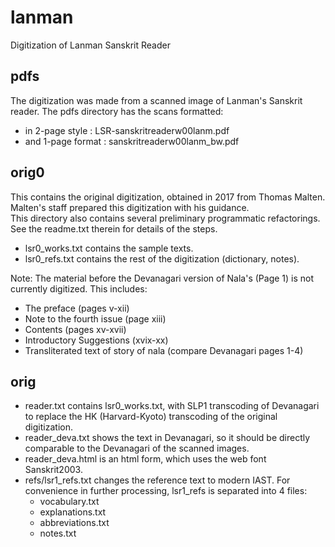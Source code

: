 # lanman
Digitization of Lanman Sanskrit Reader

## pdfs
The digitization was made from a scanned image of Lanman's Sanskrit reader.  The pdfs directory has the scans formatted:
* in 2-page style : LSR-sanskritreaderw00lanm.pdf
* and 1-page format : sanskritreaderw00lanm_bw.pdf

## orig0
This contains the original digitization, obtained in 2017 from Thomas Malten.  Malten's staff prepared this digitization with his guidance.   
This directory also contains several preliminary programmatic refactorings. See the readme.txt therein for details of the steps.
* lsr0_works.txt contains the sample texts.
* lsr0_refs.txt contains the rest of the digitization (dictionary, notes).

Note: The material before the Devanagari version of Nala's (Page 1)
is not currently digitized. This includes:
* The preface (pages v-xii)
* Note to the fourth issue (page xiii)
* Contents (pages xv-xvii)
* Introductory Suggestions (xvix-xx)
* Transliterated text of story of nala (compare Devanagari pages 1-4)

## orig
* reader.txt contains  lsr0_works.txt, with SLP1 transcoding of Devanagari to
replace the HK (Harvard-Kyoto) transcoding of the original digitization.
* reader_deva.txt shows the text in Devanagari, so it should be directly
comparable to the Devanagari of the scanned images.
* reader_deva.html is an html form, which uses the web font Sanskrit2003.
* refs/lsr1_refs.txt changes the reference text to modern IAST.  For 
  convenience in further processing, lsr1_refs is separated into 4 files:
  * vocabulary.txt
  * explanations.txt
  * abbreviations.txt
  * notes.txt

